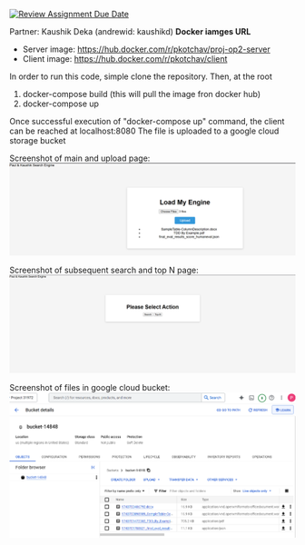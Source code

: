 [![Review Assignment Due Date](https://classroom.github.com/assets/deadline-readme-button-22041afd0340ce965d47ae6ef1cefeee28c7c493a6346c4f15d667ab976d596c.svg)](https://classroom.github.com/a/Xjl5orOJ)

Partner: Kaushik Deka (andrewid: kaushikd) 
**Docker iamges URL** 
- Server image: https://hub.docker.com/r/pkotchav/proj-op2-server
- Client image: https://hub.docker.com/r/pkotchav/client

In order to run this code, simple clone the repository. Then, at the root
1. docker-compose build (this will pull the image fron docker hub) 
3. docker-compose up

Once successful execution of "docker-compose up" command, the client can be reached at localhost:8080 
The file is uploaded to a google cloud storage bucket

Screenshot of main and upload page: 
![Screenshot](proj_op_2_sc.png)

Screenshot of subsequent search and top N page: 
![Screenshot](proj_op_2_sc2.png)

Screenshot of files in google cloud bucket: 
![Screenshot](proj_op_2_sc3.png)
